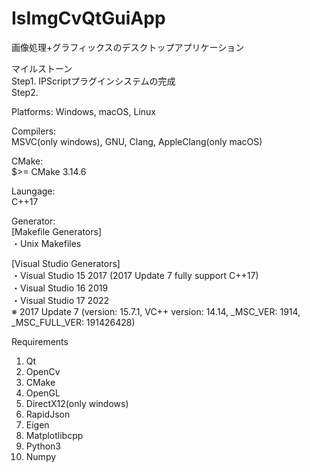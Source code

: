 # IsImgCvQtGuiApp
画像処理+グラフィックスのデスクトップアプリケーション  

マイルストーン  
Step1. IPScriptプラグインシステムの完成  
Step2. 

Platforms:
Windows, macOS, Linux  

Compilers:  
MSVC(only windows), GNU, Clang, AppleClang(only macOS)  

CMake:  
$>= CMake 3.14.6  

Laungage:  
C++17  

Generator:  
[Makefile Generators]  
・Unix Makefiles  

[Visual Studio Generators]  
・Visual Studio 15 2017 (2017 Update 7 fully support C++17)  
・Visual Studio 16 2019  
・Visual Studio 17 2022  
※ 2017 Update 7 (version: 15.7.1, VC++ version: 14.14, _MSC_VER: 1914, _MSC_FULL_VER: 191426428)  


Requirements  
1.  Qt  
2.  OpenCv  
3.  CMake   
4.  OpenGL  
5.  DirectX12(only windows)  
6.  RapidJson  
7.  Eigen 
8.  Matplotlibcpp 
9.  Python3  
10. Numpy  
